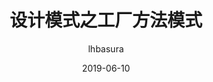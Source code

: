 ---  
layout:     post
title:      设计模式之工厂方法模式
subtitle:   
date:       2019-06-10
author:     lhbasura
header-img: 
keywords_post:  ""
catalog: true
tags:
    -   
---  